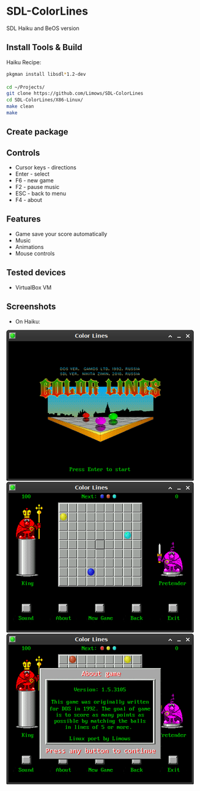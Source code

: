 # SDL-ColorLines

SDL Haiku and BeOS version

## Install Tools & Build

Haiku Recipe:

```sh
pkgman install libsdl*1.2-dev

cd ~/Projects/
git clone https://github.com/Limows/SDL-ColorLines
cd SDL-ColorLines/X86-Linux/
make clean
make
```

## Create package

## Controls

 - Cursor keys - directions
 - Enter - select
 - F6 - new game
 - F2 - pause music
 - ESC - back to menu
 - F4 - about

## Features

 - Game save your score automatically
 - Music
 - Animations
 - Mouse controls

## Tested devices

 - VirtualBox VM

## Screenshots

- On Haiku:

![HAIKU_title](screenshots/title.png)
![HAIKU_game](screenshots/game.png)
![HAIKU_about](screenshots/about.png)
